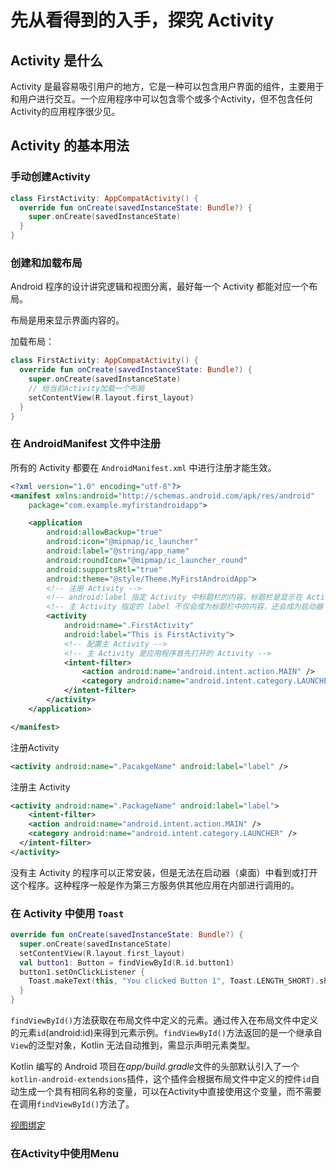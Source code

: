 # 先从看得到的入手，探究 Activity

## Activity 是什么

Activity 是最容易吸引用户的地方，它是一种可以包含用户界面的组件，主要用于和用户进行交互。一个应用程序中可以包含零个或多个Activity，但不包含任何Activity的应用程序很少见。

## Activity 的基本用法

### 手动创建Activity

```kotlin
class FirstActivity: AppCompatActivity() {
  override fun onCreate(savedInstanceState: Bundle?) {
    super.onCreate(savedInstanceState)
  }
}
```

### 创建和加载布局

Android 程序的设计讲究逻辑和视图分离，最好每一个 Activity 都能对应一个布局。

布局是用来显示界面内容的。

加载布局：

```kotlin
class FirstActivity: AppCompatActivity() {
  override fun onCreate(savedInstanceState: Bundle?) {
    super.onCreate(savedInstanceState)
    // 给当前Activity加载一个布局
    setContentView(R.layout.first_layout)
  }
}
```

### 在 AndroidManifest 文件中注册

所有的 Activity 都要在 `AndroidManifest.xml` 中进行注册才能生效。

```xml
<?xml version="1.0" encoding="utf-8"?>
<manifest xmlns:android="http://schemas.android.com/apk/res/android"
    package="com.example.myfirstandroidapp">

    <application
        android:allowBackup="true"
        android:icon="@mipmap/ic_launcher"
        android:label="@string/app_name"
        android:roundIcon="@mipmap/ic_launcher_round"
        android:supportsRtl="true"
        android:theme="@style/Theme.MyFirstAndroidApp">
      	<!-- 注册 Activity -->
      	<!-- android:label 指定 Activity 中标题栏的内容，标题栏是显示在 Activity 最顶部的 -->
      	<!-- 主 Activity 指定的 label 不仅会成为标题栏中的内容，还会成为启动器（Launcher）中应用程序显示的名称 -->
        <activity
            android:name=".FirstActivity"
            android:label="This is FirstActivity">
          	<!-- 配置主 Activity -->
          	<!-- 主 Activity 是应用程序首先打开的 Activity -->
            <intent-filter>
                <action android:name="android.intent.action.MAIN" />
                <category android:name="android.intent.category.LAUNCHER" />
            </intent-filter>
        </activity>
    </application>

</manifest>
```

注册Activity

```xml
<activity android:name=".PacakgeName" android:label="label" />
```

注册主 Activity

```xml
<activity android:name=".PackageName" android:label="label">
	<intent-filter>
  	<action android:name="android.intent.action.MAIN" />
    <category android:name="android.intent.category.LAUNCHER" />
  </intent-filter>
</activity>
```

没有主 Activity 的程序可以正常安装，但是无法在启动器（桌面）中看到或打开这个程序。这种程序一般是作为第三方服务供其他应用在内部进行调用的。

### 在 Activity 中使用 `Toast`

```kotlin
override fun onCreate(savedInstanceState: Bundle?) {
  super.onCreate(savedInstanceState)
  setContentView(R.layout.first_layout)
  val button1: Button = findViewById(R.id.button1)
  button1.setOnClickListener {
    Toast.makeText(this, "You clicked Button 1", Toast.LENGTH_SHORT).show()
  }
}
```

`findViewById()`方法获取在布局文件中定义的元素。通过传入在布局文件中定义的元素`id`(android:id)来得到元素示例。`findViewById()`方法返回的是一个继承自`View`的泛型对象，Kotlin 无法自动推到，需显示声明元素类型。

Kotlin 编写的 Android 项目在*app/build.gradle*文件的头部默认引入了一个`kotlin-android-extendsions`插件，这个插件会根据布局文件中定义的控件`id`自动生成一个具有相同名称的变量，可以在Activity中直接使用这个变量，而不需要在调用`findViewById()`方法了。

[视图绑定](https://developer.android.com/topic/libraries/view-binding)

### 在Activity中使用Menu

